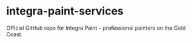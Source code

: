 # integra-paint-services
Official GitHub repo for Integra Paint – professional painters on the Gold Coast.
